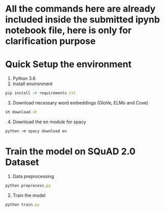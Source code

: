 # All the commands here are already included inside the submitted ipynb notebook file, here is only for clarification purpose

# Quick Setup the environment 
1. Python 3.6
2. Install environment 
```ruby
pip install -r requirements.txt
```
3. Download necessary word embeddings (GloVe, ELMo and Cove)
```ruby
sh download.sh
```
4. Download the en module for spacy
```ruby
python -m spacy download en
```
# Train the model on SQuAD 2.0 Dataset
1. Data preprocessing
```ruby
python preprocess.py
```
2. Train the model
```ruby
python train.py
```
